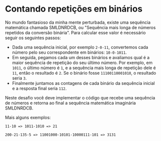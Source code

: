 # Contando repetições em binários

No mundo fantasioso da minha mente perturbada, existe uma sequência matemática
chamada SMLDNRDCB, ou "Sequência mais longa de números repetidos da conversão
binária". Para calcular esse valor é necessário seguir os seguintes passos:

- Dada uma sequência inicial, por exemplo `2-0-11`, convertemos cada número pelo
  seu correspondente em binários: `10-0-1011`.
- Em seguida, pegamos cada um desses binários e avaliamos qual é a maior
  sequência de repetição do seu último número. Por exemplo, em `1011`, o último
número é `1`, e a sequência mais longa de repetição dele é `11`, então o
resultado é `2`. Se o binário fosse `11100110001010`, o resultado seria `3`.
- Finalmente juntamos as contagens de cada binário da sequência inicial e a
  resposta final seria `112`.

Neste desafio você deve implementar o código que recebe uma sequência de números
e retorna ao final a sequência matemática imaginária SMLDNRDCB.

Mais alguns exemplos:

```
11-10 => 1011-1010 => 21

200-21-135-5 => 11001000-10101-10000111-101 => 3131
```





